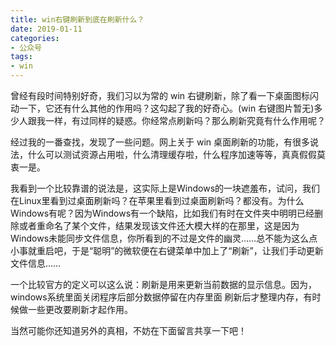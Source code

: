 ```yaml
---
title: win右键刷新到底在刷新什么？
date: 2019-01-11
categories:
- 公众号
tags:
- win
---
```


曾经有段时间特别好奇，我们习以为常的 win 右键刷新，除了看一下桌面图标闪动一下，它还有什么其他的作用吗？这勾起了我的好奇心。(win 右键图片暂无)多少人跟我一样，有过同样的疑惑。你经常点刷新吗？那么刷新究竟有什么作用呢？

经过我的一番查找，发现了一些问题。网上关于 win 桌面刷新的功能，有很多说法，什么可以测试资源占用啦，什么清理缓存啦，什么程序加速等等，真真假假莫衷一是。

我看到一个比较靠谱的说法是，这实际上是Windows的一块遮羞布，试问，我们在Linux里看到过桌面刷新吗？在苹果里看到过桌面刷新吗？都没有。为什么Windows有呢？因为Windows有一个缺陷，比如我们有时在文件夹中明明已经删除或者重命名了某个文件，结果发现该文件还大模大样的在那里，这是因为Windows未能同步文件信息，你所看到的不过是文件的幽灵……总不能为这么点小事就重启吧，于是“聪明”的微软便在右键菜单中加上了“刷新”，让我们手动更新文件信息……

一个比较官方的定义可以这么说：刷新是用来更新当前数据的显示信息。因为，windows系统里面关闭程序后部分数据停留在内存里面 刷新后才整理内存，有时候做一些更改要刷新才起作用。

当然可能你还知道另外的真相，不妨在下面留言共享一下吧！
